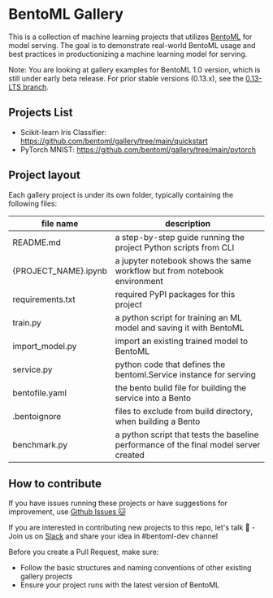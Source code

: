 # BentoML Gallery

This is a collection of machine learning projects that utilizes [BentoML](https://github.com/bentoml/BentoML)
for model serving. The goal is to demonstrate real-world BentoML usage and best practices in
productionizing a machine learning model for serving.

Note: You are looking at gallery examples for BentoML 1.0 version, which is still under early beta release. 
For prior stable versions (0.13.x), see the [0.13-LTS branch](https://github.com/bentoml/gallery/tree/0.13-LTS).


## Projects List

* Scikit-learn Iris Classifier: https://github.com/bentoml/gallery/tree/main/quickstart
* PyTorch MNIST: https://github.com/bentoml/gallery/tree/main/pytorch


## Project layout

Each gallery project is under its own folder, typically containing the following files:

| file name | description |
| --- | --- |
| README.md | a step-by-step guide running the project Python scripts from CLI |
| {PROJECT_NAME}.ipynb | a jupyter notebook shows the same workflow but from notebook environment |
| requirements.txt | required PyPI packages for this project |
| train.py | a python script for training an ML model and saving it with BentoML |
| import_model.py | import an existing trained model to BentoML |
| service.py | python code that defines the bentoml.Service instance for serving |
| bentofile.yaml | the bento build file for building the service into a Bento |
| .bentoignore | files to exclude from build directory, when building a Bento |
| benchmark.py | a python script that tests the baseline performance of the final model server created |


## How to contribute

If you have issues running these projects or have suggestions for improvement, use [Github Issues 🐱](https://github.com/bentoml/gallery/issues/new)

If you are interested in contributing new projects to this repo, let's talk 🥰 - Join us on [Slack](https://join.slack.com/t/bentoml/shared_invite/enQtNjcyMTY3MjE4NTgzLTU3ZDc1MWM5MzQxMWQxMzJiNTc1MTJmMzYzMTYwMjQ0OGEwNDFmZDkzYWQxNzgxYWNhNjAxZjk4MzI4OGY1Yjg) and share your idea in #bentoml-dev channel

Before you create a Pull Request, make sure:
* Follow the basic structures and naming conventions of other existing gallery projects
* Ensure your project runs with the latest version of BentoML

